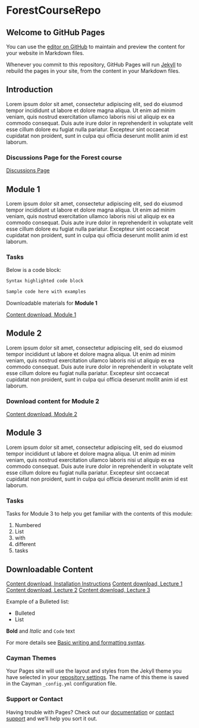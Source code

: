 # ForestCourseRepo

## Welcome to GitHub Pages

You can use the [editor on GitHub](https://https://github.com/pharmetheus/ForestTest/edit/main/README.md) to maintain and preview the content for your website in Markdown files.

Whenever you commit to this repository, GitHub Pages will run [Jekyll](https://jekyllrb.com/) to rebuild the pages in your site, from the content in your Markdown files.


## Introduction
Lorem ipsum dolor sit amet, consectetur adipiscing elit, sed do eiusmod tempor incididunt ut labore et dolore magna aliqua. Ut enim ad minim veniam, quis nostrud exercitation ullamco laboris nisi ut aliquip ex ea commodo consequat. Duis aute irure dolor in reprehenderit in voluptate velit esse cillum dolore eu fugiat nulla pariatur. Excepteur sint occaecat cupidatat non proident, sunt in culpa qui officia deserunt mollit anim id est laborum.

### Discussions Page for the Forest course
[Discussions Page](https://github.com/pharmetheus/ForestTest/discussions/1)

## Module 1
Lorem ipsum dolor sit amet, consectetur adipiscing elit, sed do eiusmod tempor incididunt ut labore et dolore magna aliqua. Ut enim ad minim veniam, quis nostrud exercitation ullamco laboris nisi ut aliquip ex ea commodo consequat. Duis aute irure dolor in reprehenderit in voluptate velit esse cillum dolore eu fugiat nulla pariatur. Excepteur sint occaecat cupidatat non proident, sunt in culpa qui officia deserunt mollit anim id est laborum.

### Tasks

Below is a code block:
```markdown
Syntax highlighted code block

Sample code here with examples
```
Downloadable materials for **Module 1**

[Content download, Module 1](https://github.com/pharmetheus/ForestTest/archive/refs/tags/ft_2.0.0.zip)



## Module 2
Lorem ipsum dolor sit amet, consectetur adipiscing elit, sed do eiusmod tempor incididunt ut labore et dolore magna aliqua. Ut enim ad minim veniam, quis nostrud exercitation ullamco laboris nisi ut aliquip ex ea commodo consequat. Duis aute irure dolor in reprehenderit in voluptate velit esse cillum dolore eu fugiat nulla pariatur. Excepteur sint occaecat cupidatat non proident, sunt in culpa qui officia deserunt mollit anim id est laborum.

### Download content for Module 2
[Content download, Module 2](https://github.com/pharmetheus/ForestTest/archive/refs/tags/ft_1.0.0.zip)

## Module 3
Lorem ipsum dolor sit amet, consectetur adipiscing elit, sed do eiusmod tempor incididunt ut labore et dolore magna aliqua. Ut enim ad minim veniam, quis nostrud exercitation ullamco laboris nisi ut aliquip ex ea commodo consequat. Duis aute irure dolor in reprehenderit in voluptate velit esse cillum dolore eu fugiat nulla pariatur. Excepteur sint occaecat cupidatat non proident, sunt in culpa qui officia deserunt mollit anim id est laborum.
### Tasks
Tasks for Module 3 to help you get familiar with the contents of this module:
1. Numbered
2. List
3. with 
4. different
5. tasks

## Downloadable Content
[Content download, Installation Instructions](https://pharmetheus.github.io/ForestTest/Installation_instructions.txt)
[Content download, Lecture 1](https://github.com/pharmetheus/ForestTest/raw/main/Lecture%201.zip)
[Content download, Lecture 2](https://github.com/pharmetheus/ForestTest/raw/main/Lecture%202.zip)
[Content download, Lecture 3](https://github.com/pharmetheus/ForestTest/blob/main/Lecture%203.zip)

Example of a Bulleted list:
- Bulleted
- List

**Bold** and _Italic_ and `Code` text

For more details see [Basic writing and formatting syntax](https://docs.github.com/en/github/writing-on-github/getting-started-with-writing-and-formatting-on-github/basic-writing-and-formatting-syntax).

### Cayman Themes

Your Pages site will use the layout and styles from the Jekyll theme you have selected in your [repository settings](https://github.com/pharmetheus/ForestTest/settings/pages). The name of this theme is saved in the Cayman `_config.yml` configuration file.

### Support or Contact

Having trouble with Pages? Check out our [documentation](https://docs.github.com/categories/github-pages-basics/) or [contact support](https://support.github.com/contact) and we’ll help you sort it out.
